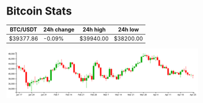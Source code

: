 # Bitcoin Stats

BTC/USDT|24h change|24h high|24h low|
|---|---|---|---|
|$39377.86|-0.09%|$39940.00|$38200.00|

<img src="./chart.svg">

